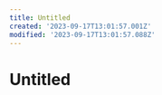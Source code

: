 ```yaml
---
title: Untitled
created: '2023-09-17T13:01:57.001Z'
modified: '2023-09-17T13:01:57.088Z'
---
```


# Untitled
